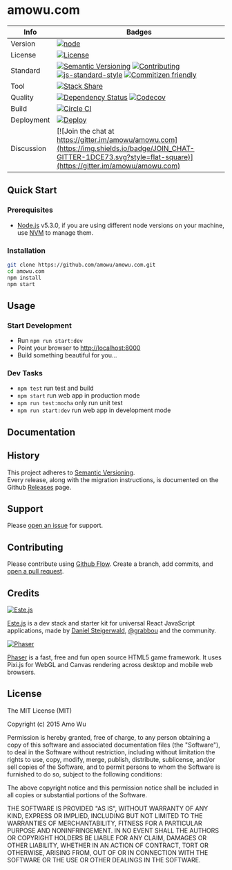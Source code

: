 # amowu.com

| Info | Badges |
| --- | --- |
| Version | [![node](https://img.shields.io/badge/node-4.2.1-brightgreen.svg?style=flat-square)](https://nodejs.org/) |
| License | [![License](https://img.shields.io/badge/license-MIT-blue.svg?style=flat-square)](https://github.com/amowu/amowu.com/blob/master/LICENSE) |
| Standard | [![Semantic Versioning](https://img.shields.io/badge/semver-2.0.0-blue.svg?style=flat-square)](http://semver.org/spec/v2.0.0.html) [![Contributing](https://img.shields.io/badge/git-flow-blue.svg?style=flat-square)](https://github.com/nvie/gitflow) [![js-standard-style](https://img.shields.io/badge/code%20style-standard-blue.svg?style=flat-square)](https://github.com/feross/standard) [![Commitizen friendly](https://img.shields.io/badge/commitizen-friendly-brightgreen.svg?style=flat-square)](http://commitizen.github.io/cz-cli/) |
| Tool | [![Stack Share](http://img.shields.io/badge/tech-stack-0690fa.svg?style=flat-square)](http://stackshare.io/amowu/amowu-com) |
| Quality | [![Dependency Status](https://img.shields.io/david/amowu/amowu.com.svg?style=flat-square)](https://david-dm.org/amowu/amowu.com) [![Codecov](https://img.shields.io/codecov/c/github/amowu/amowu.com.svg?style=flat-square)](https://codecov.io/github/amowu/amowu.com?branch=master) |
| Build | [![Circle CI](https://img.shields.io/circleci/project/amowu/amowu.com.svg?style=flat-square)](https://circleci.com/gh/amowu/amowu.com) |
| Deployment | [![Deploy](https://img.shields.io/badge/Deploy_to-Heroku-7056BF.svg?style=flat-square)](https://heroku.com/deploy) |
| Discussion | [![Join the chat at https://gitter.im/amowu/amowu.com](https://img.shields.io/badge/JOIN_CHAT-GITTER-1DCE73.svg?style=flat-square)](https://gitter.im/amowu/amowu.com) |

## Quick Start

### Prerequisites

- [Node.js](https://nodejs.org/) v5.3.0, if you are using different node versions on your machine, use [NVM](https://github.com/creationix/nvm) to manage them.

### Installation

```sh
git clone https://github.com/amowu/amowu.com.git
cd amowu.com
npm install
npm start
```

## Usage

### Start Development

- Run `npm run start:dev`
- Point your browser to [http://localhost:8000](http://localhost:8000)
- Build something beautiful for you...

### Dev Tasks

- `npm test` run test and build
- `npm start` run web app in production mode
- `npm run test:mocha` only run unit test
- `npm run start:dev` run web app in development mode

## Documentation

## History

This project adheres to [Semantic Versioning](http://semver.org/).  
Every release, along with the migration instructions, is documented on the Github [Releases](https://github.com/amowu/amowu.com/releases) page.

## Support

Please [open an issue](https://github.com/amowu/amowu.com/issues/new) for support.

## Contributing

Please contribute using [Github Flow](https://guides.github.com/introduction/flow/). Create a branch, add commits, and [open a pull request](https://github.com/amowu/amowu.com/compare/).

## Credits

[![Este.js](https://cloud.githubusercontent.com/assets/66249/6515265/b91f0fb8-c388-11e4-857e-c90902e0b7a1.png)](https://github.com/este/este)

[Este.js](https://github.com/este/este) is a dev stack and starter kit for universal React JavaScript applications, made by [Daniel Steigerwald](https://twitter.com/steida), [@grabbou](https://twitter.com/grabbou) and the community.

[![Phaser](http://phaser.io/images/logo/logo-download.png)](https://github.com/photonstorm/phaser)

[Phaser](https://github.com/photonstorm/phaser) is a fast, free and fun open source HTML5 game framework. It uses Pixi.js for WebGL and Canvas rendering across desktop and mobile web browsers.

## License

The MIT License (MIT)

Copyright (c) 2015 Amo Wu

Permission is hereby granted, free of charge, to any person obtaining a copy
of this software and associated documentation files (the "Software"), to deal
in the Software without restriction, including without limitation the rights
to use, copy, modify, merge, publish, distribute, sublicense, and/or sell
copies of the Software, and to permit persons to whom the Software is
furnished to do so, subject to the following conditions:

The above copyright notice and this permission notice shall be included in all
copies or substantial portions of the Software.

THE SOFTWARE IS PROVIDED "AS IS", WITHOUT WARRANTY OF ANY KIND, EXPRESS OR
IMPLIED, INCLUDING BUT NOT LIMITED TO THE WARRANTIES OF MERCHANTABILITY,
FITNESS FOR A PARTICULAR PURPOSE AND NONINFRINGEMENT. IN NO EVENT SHALL THE
AUTHORS OR COPYRIGHT HOLDERS BE LIABLE FOR ANY CLAIM, DAMAGES OR OTHER
LIABILITY, WHETHER IN AN ACTION OF CONTRACT, TORT OR OTHERWISE, ARISING FROM,
OUT OF OR IN CONNECTION WITH THE SOFTWARE OR THE USE OR OTHER DEALINGS IN THE
SOFTWARE.
